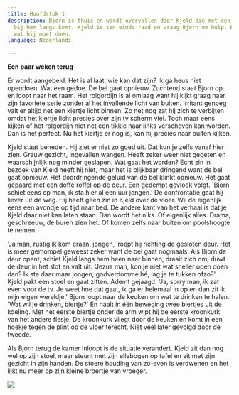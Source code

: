 ```yaml
---
title: Hoofdstuk 1
description: Bjorn is thuis en wordt overvallen door Kjeld die met een bijzonder verhaal
  bij hem langs komt. Kjeld is ten einde raad en vraag Bjorn om hulp. Bjorn twijfelt
  wat hij moet doen.
language: Nederlands

---
```

**Een paar weken terug**

Er wordt aangebeld. Het is al laat, wie kan dat zijn? Ik ga heus niet opendoen. Wat een gedoe. De bel gaat opnieuw. Zuchtend staat Bjorn op en loopt naar het raam. Het rolgordijn is al omlaag want hij kijkt graag naar zijn favoriete serie zonder al het invallende licht van buiten. Irritant genoeg valt er altijd net een kiertje licht binnen. Zo net nog zat hij zich te verbijten omdat het kiertje licht precies over zijn tv scherm viel. Toch maar eens kijken of het rolgordijn niet net een tikkie naar links verschoven kan worden. Dan is het perfect. Nu het kiertje er nog is, kan hij precies naar buiten kijken.

Kjeld staat beneden. Hij ziet er niet zo goed uit. Dat kun je zelfs vanaf hier zien. Grauw gezicht, ingevallen wangen. Heeft zeker weer niet gegeten en waarschijnlijk nog minder geslapen. Wat gaat het worden? Echt zin in bezoek van Kjeld heeft hij niet, maar het is blijkbaar dringend want de bel gaat opnieuw. Het doordringende geluid van de bel klinkt opnieuw. Het gaat gepaard met een doffe roffel op de deur. Een gedempt gevloek volgt. 'Bjorn schiet eens op man, ik sta hier al een uur jongen.' De confrontatie gaat hij liever uit de weg. Hij heeft geen zin in Kjeld over de vloer. Wil de eigenlijk eens een avondje op tijd naar bed. De andere kant van het verhaal is dat je Kjeld daar niet kan laten staan. Dan wordt het niks. Of eigenlijk alles. Drama, geschreeuw, de buren zien het. Of komen zelfs naar buiten om poolshoogte te nemen.

'Ja man, rustig ik kom eraan, jongen,' roept hij richting de gesloten deur. Het is meer gemompel geweest zeker want de bel gaat nogmaals. Als Bjorn de deur opent, schiet Kjeld langs hem heen naar binnen, draait zich om, duwt de deur in het slot en valt uit. 'Jezus man, kon je niet wat sneller open doen dan? Ik sta daar maar jongen, godverdomme hé, lag je te tukken ofzo?' Kjeld pakt een stoel en gaat zitten. Ademt gejaagd. 'Ja, sorry man, ik zat even voor de tv. Je weet hoe dat gaat, ik ga er helemaal in op en dan zit ik mijn eigen wereldje.' Bjorn loopt naar de keuken om wat te drinken te halen. 'Wat wil je drinken, biertje?' En haalt in één beweging twee biertjes uit de koeling. Met het eerste biertje onder de arm wipt hij de eerste kroonkurk van het andere flesje. De kroonkurk vliegt door de keuken en komt in een hoekje tegen de plint op de vloer terecht. Niet veel later gevolgd door de tweede.

Als Bjorn terug de kamer inloopt is de situatie verandert. Kjeld zit dan nog wel op zijn stoel, maar steunt met zijn ellebogen op tafel en zit met zijn gezicht in zijn handen. De stoere houding van zo-even is verdwenen en het lijkt nu meer op zijn kleine broertje van vroeger.

![](/images/mushrooms.jpg)